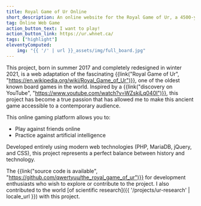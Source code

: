 ```yaml
---
title: Royal Game of Ur Online
short_description: An online website for the Royal Game of Ur, a 4500-year-old board game!
tag: Online Web Game
action_button_text: I want to play!
action_button_link: https://ur.whnet.ca/
tags: ["highlight"]
eleventyComputed:
    img: "{{ '/' | url }}_assets/img/full_board.jpg"
---
```


This project, born in summer 2017 and completely redesigned in winter 2021, is a web adaptation of the fascinating {{link("Royal Game of Ur", "https://en.wikipedia.org/wiki/Royal_Game_of_Ur")}}, one of the oldest known board games in the world. Inspired by a {{link("discovery on YouTube", "https://www.youtube.com/watch?v=WZskjLq040I")}}, this project has become a true passion that has allowed me to make this ancient game accessible to a contemporary audience.

This online gaming platform allows you to:
- Play against friends online
- Practice against artificial intelligence

Developed entirely using modern web technologies (PHP, MariaDB, jQuery, and CSS), this project represents a perfect balance between history and technology.

The {{link("source code is available", "https://github.com/qwertyuu/the_royal_game_of_ur")}} for development enthusiasts who wish to explore or contribute to the project. I also contributed to the world [of scientific research]({{ '/projects/ur-research' | locale_url }}) with this project.
